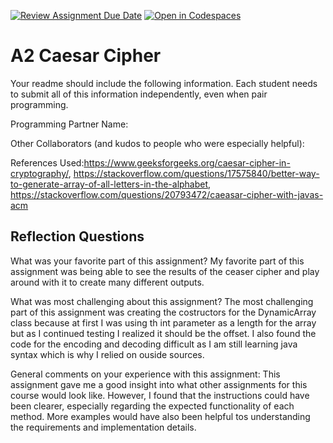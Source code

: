 [![Review Assignment Due Date](https://classroom.github.com/assets/deadline-readme-button-22041afd0340ce965d47ae6ef1cefeee28c7c493a6346c4f15d667ab976d596c.svg)](https://classroom.github.com/a/EMzpsL_M)
[![Open in Codespaces](https://classroom.github.com/assets/launch-codespace-2972f46106e565e64193e422d61a12cf1da4916b45550586e14ef0a7c637dd04.svg)](https://classroom.github.com/open-in-codespaces?assignment_repo_id=18172403)
# A2 Caesar Cipher

Your readme should include the following information. Each student needs to submit all of this information independently, even when pair programming. 

Programming Partner Name:

Other Collaborators (and kudos to people who were especially helpful):

References Used:https://www.geeksforgeeks.org/caesar-cipher-in-cryptography/, https://stackoverflow.com/questions/17575840/better-way-to-generate-array-of-all-letters-in-the-alphabet, https://stackoverflow.com/questions/20793472/caeasar-cipher-with-javas-acm


## Reflection Questions

What was your favorite part of this assignment?
My favorite part of this assignment was being able to see the results of the ceaser cipher and play around with it to create many different outputs. 

What was most challenging about this assignment?
The most challenging part of this assignment was creating the costructors for the DynamicArray class because at first I was using th int parameter as a length for the array but as I continued testing I realized it should be the offset. I also found the code for the encoding and decoding difficult as I am still learning java syntax which is why I relied on ouside sources.

General comments on your experience with this assignment:
This assignment gave me a good insight into what other assignments for this course would look like. However, I found that the instructions could have been clearer, especially regarding the expected functionality of each method. More examples would have also been helpful tos understanding the requirements and implementation details.
